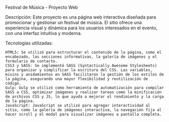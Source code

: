 Festival de Música - Proyecto Web

Descripción:
Este proyecto es una página web interactiva diseñada para promocionar y gestionar un festival de música. El sitio ofrece una experiencia visual y dinámica para los usuarios interesados en el evento, con una interfaz intuitiva y moderna.

Tecnologías utilizadas:

    HTML5: Se utilizó para estructurar el contenido de la página, como el encabezado, las secciones informativas, la galería de imágenes y el formulario de contacto.
    CSS3 y SASS: Se implementó SASS (Syntactically Awesome Stylesheets) para organizar y simplificar la escritura del CSS. Las variables, mixins y anidamientos en SASS facilitaron la gestión de los estilos de la página, asegurando una mayor flexibilidad y reutilización de código.
    Gulp: Gulp se utilizó como herramienta de automatización para compilar SASS a CSS, optimizar imágenes y realizar tareas como la minificación de archivos CSS y JS, lo que ayuda a mejorar el rendimiento y la carga de la página.
    JavaScript: JavaScript se utilizó para agregar interactividad al sitio, como la galería de imágenes interactiva, la navegación fija al hacer scroll y el modal para visualizar imágenes a pantalla completa.
